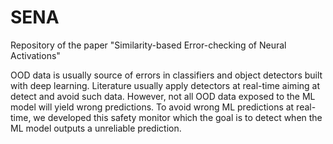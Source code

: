 # SENA
Repository of the paper "Similarity-based Error-checking of Neural Activations"

OOD data is usually source of errors in classifiers and object detectors built with deep learning.
Literature usually apply detectors at real-time aiming at detect and avoid such data.
However, not all OOD data exposed to the ML model will yield wrong predictions. 
To avoid wrong ML predictions at real-time, we developed this safety monitor which the goal is to detect when the ML model outputs a unreliable prediction.
